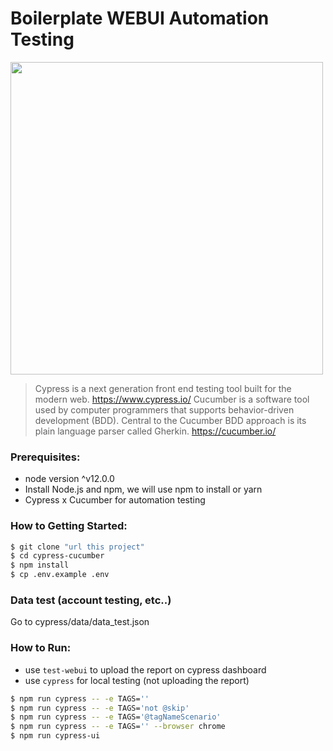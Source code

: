 #  Boilerplate WEBUI Automation Testing

<img src="docs/img/cypress_cucumber_logo.png" width="500"/>

> Cypress is a next generation front end testing tool built for the modern web. https://www.cypress.io/
> Cucumber is a software tool used by computer programmers that supports behavior-driven development (BDD). Central to the Cucumber BDD approach is its plain language parser called Gherkin. https://cucumber.io/

### Prerequisites:

- node version ^v12.0.0
- Install Node.js and npm, we will use npm to install or yarn
- Cypress x Cucumber for automation testing

### How to Getting Started:

```sh
$ git clone "url this project"
$ cd cypress-cucumber
$ npm install
$ cp .env.example .env
```

### Data test (account testing, etc..)
Go to cypress/data/data_test.json

### How to Run:

- use `test-webui` to upload the report on cypress dashboard
- use `cypress` for local testing (not uploading the report)

```sh
$ npm run cypress -- -e TAGS=''
$ npm run cypress -- -e TAGS='not @skip'
$ npm run cypress -- -e TAGS='@tagNameScenario'
$ npm run cypress -- -e TAGS='' --browser chrome
$ npm run cypress-ui
```